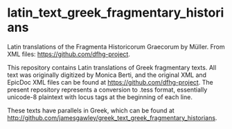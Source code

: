 # latin_text_greek_fragmentary_historians
Latin translations of the Fragmenta Historicorum Graecorum by Müller. From XML files: https://github.com/dfhg-project.

This repository contains Latin translations of Greek fragmentary texts. All text was originally digitized by Monica Berti, and the original XML and EpicDoc XML files can be found at https://github.com/dfhg-project. The present repository represents a conversion to .tess format, essentially unicode-8 plaintext with locus tags at the beginning of each line.

These texts have parallels in Greek, which can be found at http://github.com/jamesgawley/greek_text_greek_fragmentary_historians.